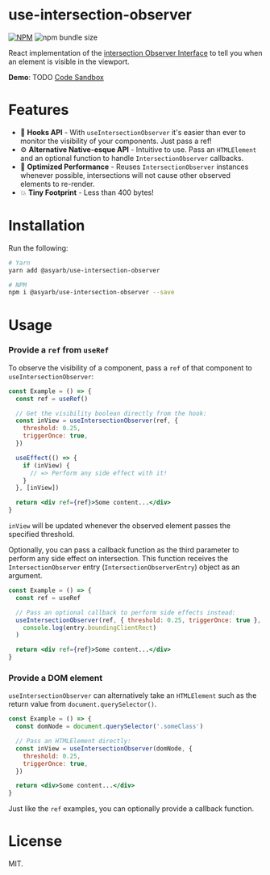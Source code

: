 # use-intersection-observer

[![NPM](https://img.shields.io/npm/v/@asyarb/use-intersection-observer.svg?&color=green)](https://www.npmjs.com/package/@asyarb/use-intersection-observer)
![npm bundle size](https://img.shields.io/bundlephobia/minzip/@asyarb/use-intersection-observer.svg?logoColor=brightgreen)

React implementation of the
[intersection Observer Interface](https://developer.mozilla.org/en-US/docs/Web/API/IntersectionObserver)
to tell you when an element is visible in the viewport.

**Demo**: TODO [Code Sandbox](https://codesandbox.io/)

# Features

- 🎣 **Hooks API** - With `useIntersectionObserver` it's easier than ever to
  monitor the visibility of your components. Just pass a ref!
- ⚙️ **Alternative Native-esque API** - Intuitive to use. Pass an `HTMLElement`
  and an optional function to handle `IntersectionObserver` callbacks.
- 💨 **Optimized Performance** - Reuses `IntersectionObserver` instances
  whenever possible, intersections will not cause other observed elements to
  re-render.
- 💥 **Tiny Footprint** - Less than 400 bytes!

# Installation

Run the following:

```bash
# Yarn
yarn add @asyarb/use-intersection-observer

# NPM
npm i @asyarb/use-intersection-observer --save
```

# Usage

### Provide a `ref` from `useRef`

To observe the visibility of a component, pass a `ref` of that component to
`useIntersectionObserver`:

```jsx
const Example = () => {
  const ref = useRef()

  // Get the visibility boolean directly from the hook:
  const inView = useIntersectionObserver(ref, {
    threshold: 0.25,
    triggerOnce: true,
  })

  useEffect(() => {
    if (inView) {
      // => Perform any side effect with it!
    }
  }, [inView])

  return <div ref={ref}>Some content...</div>
}
```

`inView` will be updated whenever the observed element passes the specified
threshold.

Optionally, you can pass a callback function as the third parameter to perform
any side effect on intersection. This function receives the
`IntersectionObserver` entry (`IntersectionObserverEntry`) object as an
argument.

```jsx
const Example = () => {
  const ref = useRef

  // Pass an optional callback to perform side effects instead:
  useIntersectionObserver(ref, { threshold: 0.25, triggerOnce: true }, entry =>
    console.log(entry.boundingClientRect)
  )

  return <div ref={ref}>Some content...</div>
}
```

### Provide a DOM element

`useIntersectionObserver` can alternatively take an `HTMLElement` such as the
return value from `document.querySelector()`.

```jsx
const Example = () => {
  const domNode = document.querySelector('.someClass')

  // Pass an HTMLElement directly:
  const inView = useIntersectionObserver(domNode, {
    threshold: 0.25,
    triggerOnce: true,
  })

  return <div>Some content...</div>
}
```

Just like the `ref` examples, you can optionally provide a callback function.

# License

MIT.
